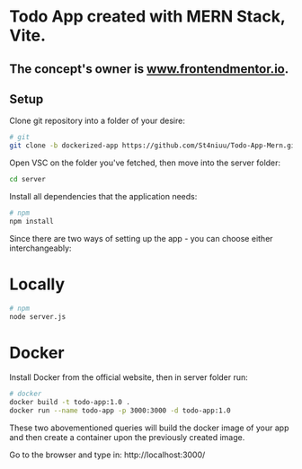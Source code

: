 # Todo App created with MERN Stack, Vite.

## The concept's owner is www.frontendmentor.io.

## Setup

Clone git repository into a folder of your desire:

```bash
# git
git clone -b dockerized-app https://github.com/St4niuu/Todo-App-Mern.git
```

Open VSC on the folder you've fetched, then move into the server folder:

```bash
cd server
```

Install all dependencies that the application needs:

```bash
# npm
npm install
```

Since there are two ways of setting up the app - you can choose either interchangeably:

# Locally

```bash
# npm
node server.js
```

# Docker

Install Docker from the official website, then in server folder run:

```bash
# docker
docker build -t todo-app:1.0 .
docker run --name todo-app -p 3000:3000 -d todo-app:1.0
```

These two abovementioned queries will build the docker image of your app and then create a container upon the previously created image.

Go to the browser and type in: http://localhost:3000/
